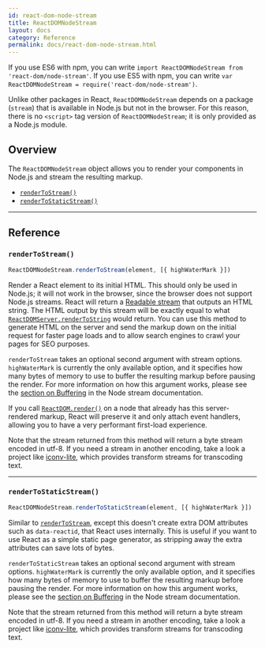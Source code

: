 ```yaml
---
id: react-dom-node-stream
title: ReactDOMNodeStream
layout: docs
category: Reference
permalink: docs/react-dom-node-stream.html
---
```


If you use ES6 with npm, you can write `import ReactDOMNodeStream from 'react-dom/node-stream'`. If you use ES5 with npm, you can write `var ReactDOMNodeStream = require('react-dom/node-stream')`.

Unlike other packages in React, `ReactDOMNodeStream` depends on a package (`stream`) that is available in Node.js but not in the browser. For this reason, there is no `<script>` tag version of `ReactDOMNodeStream`; it is only provided as a Node.js module.

## Overview

The `ReactDOMNodeStream` object allows you to render your components in Node.js and stream the resulting markup.

 - [`renderToStream()`](#rendertostream)
 - [`renderToStaticStream()`](#rendertostaticstream)

* * *

## Reference

### `renderToStream()`

```javascript
ReactDOMNodeStream.renderToStream(element, [{ highWaterMark }])
```

Render a React element to its initial HTML. This should only be used in Node.js; it will not work in the browser, since the browser does not support Node.js streams. React will return a [Readable stream](https://nodejs.org/api/stream.html#stream_readable_streams) that outputs an HTML string. The HTML output by this stream will be exactly equal to what [`ReactDOMServer.renderToString`](https://facebook.github.io/react/docs/react-dom-server.html#rendertostring) would return. You can use this method to generate HTML on the server and send the markup down on the initial request for faster page loads and to allow search engines to crawl your pages for SEO purposes.

`renderToStream` takes an optional second argument with stream options. `highWaterMark` is currently the only available option, and it specifies how many bytes of memory to use to buffer the resulting markup before pausing the render. For more information on how this argument works, please see the [section on Buffering](https://nodejs.org/api/stream.html#stream_buffering) in the Node stream documentation.

If you call [`ReactDOM.render()`](/react/docs/react-dom.html#render) on a node that already has this server-rendered markup, React will preserve it and only attach event handlers, allowing you to have a very performant first-load experience.

Note that the stream returned from this method will return a byte stream encoded in utf-8. If you need a stream in another encoding, take a look a project like [iconv-lite](https://www.npmjs.com/package/iconv-lite), which provides transform streams for transcoding text.

* * *

### `renderToStaticStream()`

```javascript
ReactDOMNodeStream.renderToStaticStream(element, [{ highWaterMark }])
```

Similar to [`renderToStream`](#rendertostream), except this doesn't create extra DOM attributes such as `data-reactid`, that React uses internally. This is useful if you want to use React as a simple static page generator, as stripping away the extra attributes can save lots of bytes.

`renderToStaticStream` takes an optional second argument with stream options. `highWaterMark` is currently the only available option, and it specifies how many bytes of memory to use to buffer the resulting markup before pausing the render. For more information on how this argument works, please see the [section on Buffering](https://nodejs.org/api/stream.html#stream_buffering) in the Node stream documentation.

Note that the stream returned from this method will return a byte stream encoded in utf-8. If you need a stream in another encoding, take a look a project like [iconv-lite](https://www.npmjs.com/package/iconv-lite), which provides transform streams for transcoding text.
